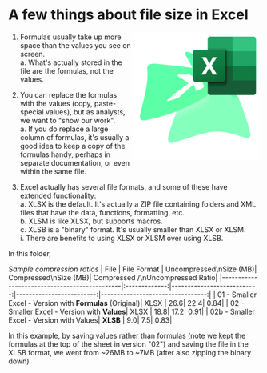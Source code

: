 # A few things about file size in Excel  

<img align="right" width="256" height="256" src="./ExcelShrink.png">

1. Formulas usually take up more space than the values you see on screen.  
  a. What's actually stored in the file are the formulas, not the values.  
  
2. You can replace the formulas with the values (copy, paste-special values), but as analysts, we want to "show our work".  
  a. If you do replace a large column of formulas, it's usually a good idea to keep a copy of the formulas handy, perhaps in separate documentation, or even within the same file.  
  
3. Excel actually has several file formats, and some of these have extended functionality:  
  a. XLSX is the default.  It's actually a ZIP file containing folders and XML files that have the data, functions, formatting, etc.  
  b. XLSM is like XLSX, but supports macros.  
  c. XLSB is a "binary" format.  It's usually smaller than XLSX or XLSM.  
	i. There are benefits to using XLSX or XLSM over using XLSB.  
	
	
In this folder,  


_Sample compression ratios_
| File                                         | File Format | Uncompressed\nSize (MB)| Compressed\nSize (MB)| Compressed /\nUncompressed Ratio|
|----------------------------------------------|:-------------:|---------------------------:|-------------------------:|---------------------------------:|
| 01 -   Smaller Excel - Version with __Formulas__ (Original)| XLSX | 26.6| 22.4| 0.84|
| 02 -   Smaller Excel - Version with __Values__| XLSX | 18.8| 17.2| 0.91|
| 02b -   Smaller Excel - Version with Values| __XLSB__ | 9.0| 7.5| 0.83|


In this example, by saving values rather than formulas (note we kept the formulas at the top of the sheet in version "02") and saving the file in the XLSB format, we went from ~26MB to ~7MB (after also zipping the binary down).  


